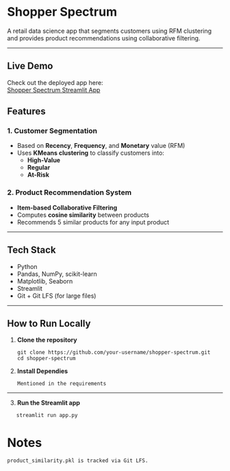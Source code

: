 #  Shopper Spectrum

A retail data science app that segments customers using RFM clustering and provides product recommendations using collaborative filtering.

---

##  Live Demo

Check out the deployed app here:  
 [Shopper Spectrum Streamlit App](https://shopper-spectrum-onuy6np3nhnlgcb9oyzgf7.streamlit.app/)


## Features

### 1️. Customer Segmentation
- Based on **Recency**, **Frequency**, and **Monetary** value (RFM)
- Uses **KMeans clustering** to classify customers into:
  - **High-Value**
  - **Regular**
  - **At-Risk**

### 2️. Product Recommendation System
- **Item-based Collaborative Filtering**
- Computes **cosine similarity** between products
- Recommends 5 similar products for any input product

---

##  Tech Stack

- Python 
- Pandas, NumPy, scikit-learn
- Matplotlib, Seaborn
- Streamlit 
- Git + Git LFS (for large files)

---

##  How to Run Locally

1. **Clone the repository**
   ```
   git clone https://github.com/your-username/shopper-spectrum.git
   cd shopper-spectrum
   ```
2. **Install Dependies**
   ```
   Mentioned in the requirements
   ```

---

3. **Run the Streamlit app**
```
   streamlit run app.py
```

# Notes 
```
product_similarity.pkl is tracked via Git LFS.
```
